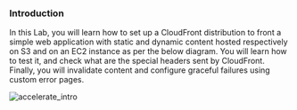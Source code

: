 ### Introduction

In this Lab, you will learn how to set up a CloudFront distribution to front a simple web application with static and dynamic content hosted respectively on S3 and on an EC2 instance as per the below diagram. You will learn how to test it, and check what are the special headers sent by CloudFront. Finally, you will invalidate content and configure graceful failures using custom error pages.


![accelerate_intro](/assets/images/cloudfront/accelerate_intro.png)